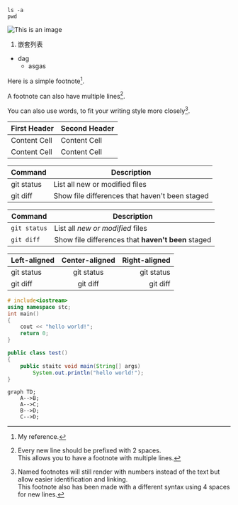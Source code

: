 ```
ls -a
pwd
```
![This is an image](https://myoctocat.com/assets/images/base-octocat.svg)
1. 嵌套列表
-	dag
	-	asgas



Here is a simple footnote[^1].

A footnote can also have multiple lines[^2].  

You can also use words, to fit your writing style more closely[^note].

[^1]: My reference.
[^2]: Every new line should be prefixed with 2 spaces.  
  This allows you to have a footnote with multiple lines.
[^note]:
    Named footnotes will still render with numbers instead of the text but allow easier identification and linking.  
    This footnote also has been made with a different syntax using 4 spaces for new lines.
		
| First Header  | Second Header |
| ------------- | ------------- |
| Content Cell  | Content Cell  |
| Content Cell  | Content Cell  |

| Command | Description |
| --- | --- |
| git status | List all new or modified files |
| git diff | Show file differences that haven't been staged |

| Command | Description |
| --- | --- |
| `git status` | List all *new or modified* files |
| `git diff` | Show file differences that **haven't been** staged |

| Left-aligned | Center-aligned | Right-aligned |
| :---         |     :---:      |          ---: |
| git status   | git status     | git status    |
| git diff     | git diff       | git diff      |

```c++
# include<iostream>
using namespace stc;
int main()
{
	cout << "hello world!";
	return 0;
}
```

```java
public class test()
{
	public staitc void main(String[] args)
		System.out.println("hello world!");
}
```

```mermaid
graph TD;
    A-->B;
    A-->C;
    B-->D;
    C-->D;
```
